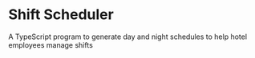# Shift Scheduler
A TypeScript program to generate day and night schedules to help hotel employees manage shifts
